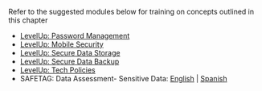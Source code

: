 Refer to the suggested modules below for training on concepts outlined in this chapter

- [LevelUp: Password Management](https://www.level-up.cc/leading-trainings/training-curriculum/secure-passwords)
- [LevelUp: Mobile Security](https://www.level-up.cc/leading-trainings/training-curriculum/mobile-phones)
- [LevelUp: Secure Data Storage](https://www.level-up.cc/leading-trainings/training-curriculum/secure-data-storage)
- [LevelUp: Secure Data Backup](https://www.level-up.cc/leading-trainings/training-curriculum/data-retention-and-backup)
- [LevelUp: Tech Policies](https://www.level-up.cc/leading-trainings/training-curriculum/input/backup-policy)
- SAFETAG: Data Assessment- Sensitive Data: [English](https://github.com/OpenInternet/SAFETAG/releases/download/v0.4/SAFETAG.Full.guide.English.pdf) | [Spanish](https://github.com/OpenInternet/SAFETAG/releases/download/v0.4/SAFETAG.Full.guide.Espanol.pdf)


